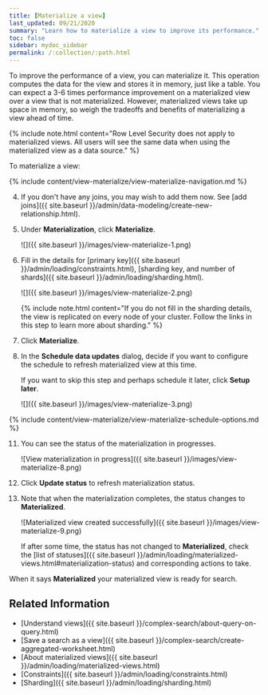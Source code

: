 ```yaml
---
title: [Materialize a view]
last_updated: 09/21/2020
summary: "Learn how to materialize a view to improve its performance."
toc: false
sidebar: mydoc_sidebar
permalink: /:collection/:path.html
---
```


To improve the performance of a view, you can materialize it. This operation computes the data for the view and stores it in memory, just like a table. You can expect a 3-6 times performance improvement on a materialized view over a view that is not materialized. However, materialized views take up space in memory, so weigh the tradeoffs and benefits of materializing a view ahead of time.

{% include note.html content="Row Level Security does not apply to materialized views. All users will see the same data when using the materialized view as a data source." %}

To materialize a view:

{% include content/view-materialize/view-materialize-navigation.md %}

4. If you don't have any joins, you may wish to add them now. See [add joins]({{ site.baseurl }}/admin/data-modeling/create-new-relationship.html).

5. Under **Materialization**, click **Materialize**.

   ![]({{ site.baseurl }}/images/view-materialize-1.png)

6. Fill in the details for [primary key]({{ site.baseurl }}/admin/loading/constraints.html), [sharding key, and number of shards]({{ site.baseurl }}/admin/loading/sharding.html).

   ![]({{ site.baseurl }}/images/view-materialize-2.png)

   {% include note.html content="If you do not fill in the sharding details, the view is replicated on every node of your cluster. Follow the links in this step to learn more about sharding." %}

7. Click **Materialize**.

8. In the **Schedule data updates** dialog, decide if you want to configure the schedule to refresh materialized view at this time.

   If you want to skip this step and perhaps schedule it later, click **Setup later**.

   ![]({{ site.baseurl }}/images/view-materialize-3.png)

{% include content/view-materialize/view-materialize-schedule-options.md %}

11. You can see the status of the materialization in progresses.

    ![View materialization in progress]({{ site.baseurl }}/images/view-materialize-8.png)

12. Click **Update status** to refresh materialization status.

13. Note that when the materialization completes, the status changes to **Materialized**.

    ![Materialized view created successfully]({{ site.baseurl }}/images/view-materialize-9.png)

    If after some time, the status has not changed to **Materialized**, check the [list of statuses]({{ site.baseurl }}/admin/loading/materialized-views.html#materialization-status) and corresponding actions to take.

When it says **Materialized** your materialized view is ready for search.    


## Related Information

-   [Understand views]({{ site.baseurl }}/complex-search/about-query-on-query.html)  
-   [Save a search as a view]({{ site.baseurl }}/complex-search/create-aggregated-worksheet.html)
-   [About materialized views]({{ site.baseurl }}/admin/loading/materialized-views.html)
-   [Constraints]({{ site.baseurl }}/admin/loading/constraints.html)
-   [Sharding]({{ site.baseurl }}/admin/loading/sharding.html)

